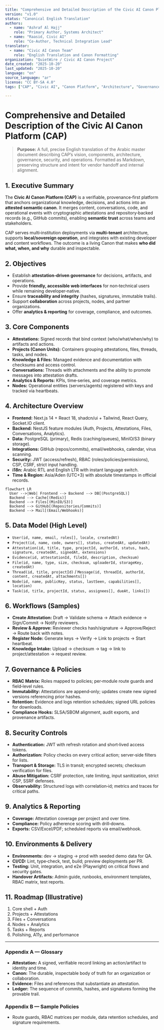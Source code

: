 ```yaml
---
title: "Comprehensive and Detailed Description of the Civic AI Canon Platform (CAP)"
version: "v1.0"
status: "Canonical English Translation"
authors:
  - name: "Ashraf Al Hajj"
    role: "Primary Author, Systems Architect"
  - name: "Raasid, Civic AI"
    role: "Co-Author, Technical Integration Lead"
translator:
  - name: "Civic AI Canon Team"
    role: "English Translation and Canon Formatting"
organization: "QuietWire / Civic AI Canon Project"
date_created: "2025-10-20"
last_updated: "2025-10-20"
language: "en"
source_language: "ar"
license: "CC BY-SA 4.0"
tags: ["CAP", "Civic AI", "Canon Platform", "Architecture", "Governance", "Implementation"]

---
```


# Comprehensive and Detailed Description of the Civic AI Canon Platform (CAP)

> **Purpose:** A full, precise English translation of the Arabic master document describing CAP’s vision, components, architecture, governance, security, and operations. Formatted as Markdown, preserving structure and intent for vendor handoff and internal alignment.

## 1. Executive Summary
The **Civic AI Canon Platform (CAP)** is a verifiable, provenance‑first platform that anchors organizational knowledge, decisions, and actions into an **attested semantic canon**. It merges content, conversations, code, and operational events with cryptographic attestations and repository‑backed records (e.g., GitHub commits), enabling **semantic trust** across teams and stakeholders.

CAP serves multi‑institution deployments via **multi‑tenant** architecture, supports **local/sovereign operation**, and integrates with existing developer and content workflows. The outcome is a living Canon that makes **who did what, when, and why** durable and inspectable.

## 2. Objectives
- Establish **attestation‑driven governance** for decisions, artifacts, and operations.
- Provide **friendly, accessible web interfaces** for non‑technical users while remaining developer‑native.
- Ensure **traceability and integrity** (hashes, signatures, immutable trails).
- Support **collaboration** across projects, nodes, and partner organizations.
- Offer **analytics & reporting** for coverage, compliance, and outcomes.

## 3. Core Components
- **Attestations:** Signed records that bind context (who/what/when/why) to artifacts and actions.
- **Projects (Canon Units):** Containers grouping attestations, files, threads, tasks, and nodes.
- **Knowledge & Files:** Managed evidence and documentation with checksums and access control.
- **Conversations:** Threads with attachments and the ability to promote messages into attestation drafts.
- **Analytics & Reports:** KPIs, time‑series, and coverage metrics.
- **Nodes:** Operational entities (servers/agents) registered with keys and tracked via heartbeats.

## 4. Architecture Overview
- **Frontend:** Next.js 14 + React 18, shadcn/ui + Tailwind, React Query, Socket.IO client.
- **Backend:** NestJS feature modules (Auth, Projects, Attestations, Files, Conversations, Analytics).
- **Data:** PostgreSQL (primary), Redis (caching/queues), MinIO/S3 (binary storage).
- **Integrations:** GitHub (repos/commits), email/webhooks, calendar, virus scanning.
- **Security:** JWT (access/refresh), RBAC (roles/policies/permissions), CSP, CSRF, strict input handling.
- **i18n:** Arabic RTL and English LTR with instant language switch.
- **Time & Region:** Asia/Aden (UTC+3) with absolute timestamps in official records.

```mermaid
flowchart LR
  User -->|Web| Frontend --> Backend --> DB[(PostgreSQL)]
  Backend --> Cache[(Redis)]
  Backend --> Files[(MinIO/S3)]
  Backend --> GitHub[(Repositories/Commits)]
  Backend --> Mail[(Email/Webhooks)]
```

## 5. Data Model (High Level)
- `User(id, name, email, roles[], locale, createdAt)`
- `Project(id, name, code, owners[], status, createdAt, updatedAt)`
- `Attestation(id, title, type, projectId, authorId, status, hash, signature, createdAt, signedAt, extensions)`
- `Evidence(id, attestationId, fileId, description, checksum)`
- `File(id, name, type, size, checksum, uploaderId, storageKey, createdAt)`
- `Thread(id, title, projectId)` / `Message(id, threadId, authorId, content, createdAt, attachments[])`
- `Node(id, name, publicKey, status, lastSeen, capabilities[], location)`
- `Task(id, title, projectId, status, assignees[], dueAt, links[])`

## 6. Workflows (Samples)
- **Create Attestation:** Draft → Validate schema → Attach evidence → Sign/Commit → Notify reviewers.
- **Review & Approve:** Reviewer checks hash/signature → Approve/Reject → Route back with notes.
- **Register Node:** Generate keys → Verify → Link to projects → Start heartbeat.
- **Knowledge Intake:** Upload → checksum → tag → link to project/attestation → request review.

## 7. Governance & Policies
- **RBAC Matrix:** Roles mapped to policies; per‑module route guards and field‑level rules.
- **Immutability:** Attestations are append‑only; updates create new signed versions referencing prior hashes.
- **Retention:** Evidence and logs retention schedules; signed URL policies for downloads.
- **Compliance Hooks:** SLSA/SBOM alignment, audit exports, and provenance artifacts.

## 8. Security Controls
- **Authentication:** JWT with refresh rotation and short‑lived access tokens.
- **Authorization:** Policy checks on every critical action; server‑side filters for lists.
- **Transport & Storage:** TLS in transit; encrypted secrets; checksum verification for files.
- **Abuse Mitigation:** CSRF protection, rate limiting, input sanitization, strict CSP, SSRF defenses.
- **Observability:** Structured logs with correlation‑id; metrics and traces for critical paths.

## 9. Analytics & Reporting
- **Coverage:** Attestation coverage per project and over time.
- **Compliance:** Policy adherence scoring with drill‑downs.
- **Exports:** CSV/Excel/PDF; scheduled reports via email/webhook.

## 10. Environments & Delivery
- **Environments:** dev → staging → prod with seeded demo data for QA.
- **CI/CD:** Lint, type‑check, test, build; preview deployments per PR.
- **Testing:** Unit, integration, and e2e (Playwright) on critical flows and security gates.
- **Handover Artifacts:** Admin guide, runbooks, environment templates, RBAC matrix, test reports.

## 11. Roadmap (Illustrative)
1. Core shell + Auth
2. Projects + Attestations
3. Files + Conversations
4. Nodes + Analytics
5. Tasks + Reports
6. Polishing, A11y, and performance

---

### Appendix A — Glossary
- **Attestation:** A signed, verifiable record linking an action/artifact to identity and time.
- **Canon:** The durable, inspectable body of truth for an organization or collaboration.
- **Evidence:** Files and references that substantiate an attestation.
- **Ledger:** The sequence of commits, hashes, and signatures forming the provable trail.

### Appendix B — Sample Policies
- Route guards, RBAC matrices per module, data retention schedules, and signature requirements.
